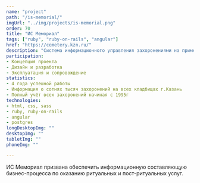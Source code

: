 ```yaml
---
name: "project"
path: "/is-memorial/"
imgUrl: "../img/projects/is-memorial.png"
order: 70
title: "ИС Мемориал"
tags: ["ruby", "ruby-on-rails", "angular"]
href: "https://cemetery.kzn.ru/"
description: "Система информационного управления захоронениями на примере г. Казань."
participation:
- Концепция проекта
- Дизайн и разработка
- Эксплуатация и сопровождение
statistics:
- 4 года успешной работы
- Информация о сотнях тысяч захоронений на всех кладбищах г.Казань
- Полный учёт всех захоронений начиная с 1995г
technologies:
- html, css, sass
- ruby, ruby-on-rails
- angular
- postgres
longDesktopImg: ""
desktopImg: ""
tabletImg: ""
phoneImg: ""

---
```


ИС Мемориал призвана обеспечить информационную составляющую бизнес-процесса по оказанию ритуальных и пост-ритуальных услуг.
